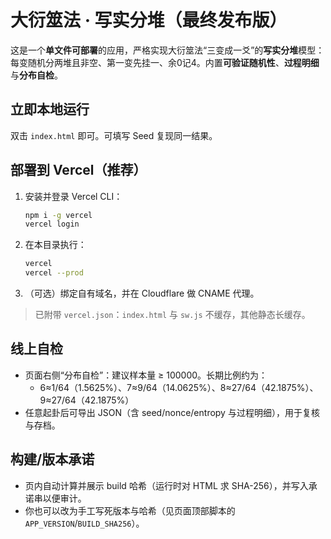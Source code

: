 # 大衍筮法 · 写实分堆（最终发布版）

这是一个**单文件可部署**的应用，严格实现大衍筮法“三变成一爻”的**写实分堆**模型：每变随机分两堆且非空、第一变先挂一、余0记4。内置**可验证随机性**、**过程明细**与**分布自检**。

## 立即本地运行
双击 `index.html` 即可。可填写 Seed 复现同一结果。

## 部署到 Vercel（推荐）
1. 安装并登录 Vercel CLI：
   ```bash
   npm i -g vercel
   vercel login
   ```
2. 在本目录执行：
   ```bash
   vercel
   vercel --prod
   ```
3. （可选）绑定自有域名，并在 Cloudflare 做 CNAME 代理。

> 已附带 `vercel.json`：`index.html` 与 `sw.js` 不缓存，其他静态长缓存。

## 线上自检
- 页面右侧“分布自检”：建议样本量 ≥ 100000。长期比例约为：
  - 6≈1/64（1.5625%）、7≈9/64（14.0625%）、8≈27/64（42.1875%）、9≈27/64（42.1875%）
- 任意起卦后可导出 JSON（含 seed/nonce/entropy 与过程明细），用于复核与存档。

## 构建/版本承诺
- 页内自动计算并展示 build 哈希（运行时对 HTML 求 SHA-256），并写入承诺串以便审计。
- 你也可以改为手工写死版本与哈希（见页面顶部脚本的 `APP_VERSION`/`BUILD_SHA256`）。
